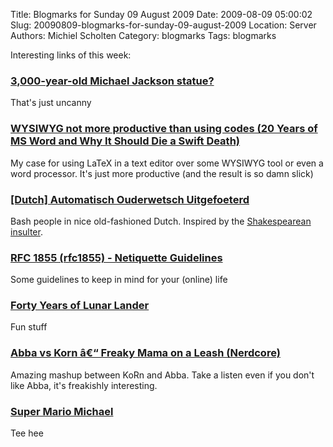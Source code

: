 Title: Blogmarks for Sunday 09 August 2009
Date: 2009-08-09 05:00:02
Slug: 20090809-blogmarks-for-sunday-09-august-2009
Location: Server
Authors: Michiel Scholten
Category: blogmarks
Tags: blogmarks

<p>Interesting links of this week:</p>
<h3><a href="http://www.boingboing.net/2009/08/07/3000-year-old-michae.html">3,000-year-old Michael Jackson statue?</a></h3>
<p>That's just uncanny</p>
<h3><a href="http://tech.slashdot.org/comments.pl?sid=1323991&amp;cid=28933879">WYSIWYG not more productive than using codes (20 Years of MS Word and Why It Should Die a Swift Death)</a></h3>
<p>My case for using LaTeX in a text editor over some WYSIWYG tool or even a word processor. It's just more productive (and the result is so damn slick)</p>
<h3><a href="http://uitgefoeterd.in1woord.nl/">[Dutch] Automatisch Ouderwetsch Uitgefoeterd</a></h3>
<p>Bash people in nice old-fashioned Dutch. Inspired by the <a href="http://www.pangloss.com/seidel/Shaker/">Shakespearean insulter</a>.</p>
<h3><a href="http://www.faqs.org/rfcs/rfc1855.html">RFC 1855 (rfc1855) - Netiquette Guidelines</a></h3>
<p>Some guidelines to keep in mind for your (online) life</p>
<h3><a href="http://technologizer.com/2009/07/19/lunar-lander/">Forty Years of Lunar Lander</a></h3>
<p>Fun stuff</p>
<h3><a href="http://www.nerdcore.de/wp/2009/08/03/abba-vs-korn-â€“-freaky-mama-on-a-leash/">Abba vs Korn â€“ Freaky Mama on a Leash (Nerdcore)</a></h3>
<p>Amazing mashup between KoRn and Abba. Take a listen even if you don't like Abba, it's freakishly interesting.</p>
<h3><a href="http://www.ongein.nl/video-super-mario-michael-10410.aspx">Super Mario Michael</a></h3>
<p>Tee hee</p>
